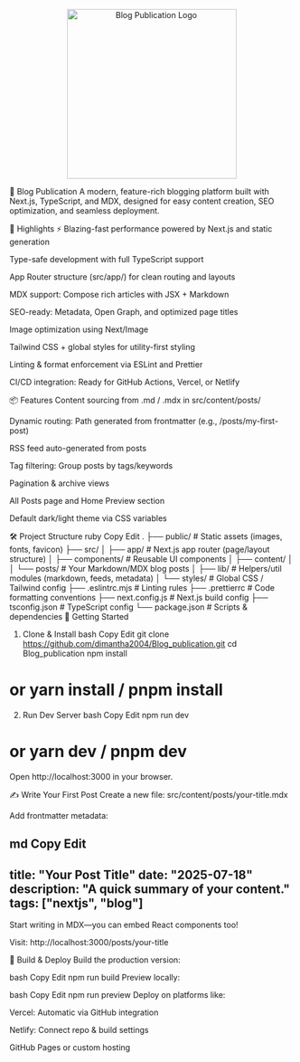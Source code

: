 <p align="center"> <img width="300" src="https://raw.githubusercontent.com/dimantha2004/Blog_publication/main/public/social-card.png" alt="Blog Publication Logo" /> </p>
🚀 Blog Publication
A modern, feature-rich blogging platform built with Next.js, TypeScript, and MDX, designed for easy content creation, SEO optimization, and seamless deployment.

🎯 Highlights
⚡️ Blazing-fast performance powered by Next.js and static generation

Type-safe development with full TypeScript support

App Router structure (src/app/) for clean routing and layouts

MDX support: Compose rich articles with JSX + Markdown

SEO-ready: Metadata, Open Graph, and optimized page titles

Image optimization using Next/Image

Tailwind CSS + global styles for utility-first styling

Linting & format enforcement via ESLint and Prettier

CI/CD integration: Ready for GitHub Actions, Vercel, or Netlify

📦 Features
Content sourcing from .md / .mdx in src/content/posts/

Dynamic routing: Path generated from frontmatter (e.g., /posts/my-first-post)

RSS feed auto-generated from posts

Tag filtering: Group posts by tags/keywords

Pagination & archive views

All Posts page and Home Preview section

Default dark/light theme via CSS variables

🛠️ Project Structure
ruby
Copy
Edit
.
├── public/                  # Static assets (images, fonts, favicon)
├── src/
│   ├── app/                 # Next.js app router (page/layout structure)
│   ├── components/          # Reusable UI components
│   ├── content/
│   │   └── posts/           # Your Markdown/MDX blog posts
│   ├── lib/                 # Helpers/util modules (markdown, feeds, metadata)
│   └── styles/              # Global CSS / Tailwind config
├── .eslintrc.mjs            # Linting rules
├── .prettierrc              # Code formatting conventions
├── next.config.js           # Next.js build config
├── tsconfig.json            # TypeScript config
└── package.json             # Scripts & dependencies
🚧 Getting Started
1. Clone & Install
bash
Copy
Edit
git clone https://github.com/dimantha2004/Blog_publication.git
cd Blog_publication
npm install
# or yarn install / pnpm install
2. Run Dev Server
bash
Copy
Edit
npm run dev
# or yarn dev / pnpm dev
Open http://localhost:3000 in your browser.

✍️ Write Your First Post
Create a new file: src/content/posts/your-title.mdx

Add frontmatter metadata:

md
Copy
Edit
---
title: "Your Post Title"
date: "2025-07-18"
description: "A quick summary of your content."
tags: ["nextjs", "blog"]
---
Start writing in MDX—you can embed React components too!

Visit: http://localhost:3000/posts/your-title

🚀 Build & Deploy
Build the production version:

bash
Copy
Edit
npm run build
Preview locally:

bash
Copy
Edit
npm run preview
Deploy on platforms like:

Vercel: Automatic via GitHub integration

Netlify: Connect repo & build settings

GitHub Pages or custom hosting

